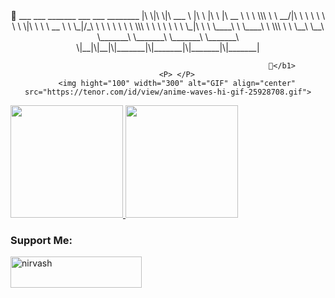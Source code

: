 

<div align="center">
        <b1 >🌸  ___  ___  _______   ___       ___       ________     
|\  \|\  \|\  ___ \ |\  \     |\  \     |\   __  \    
\ \  \\\  \ \   __/|\ \  \    \ \  \    \ \  \|\  \   
 \ \   __  \ \  \_|/_\ \  \    \ \  \    \ \  \\\  \  
  \ \  \ \  \ \  \_|\ \ \  \____\ \  \____\ \  \\\  \ 
   \ \__\ \__\ \_______\ \_______\ \_______\ \_______\
    \|__|\|__|\|_______|\|_______|\|_______|\|_______|
                                                      
                                                      
                                                       🌸</b1>
        <P> </P>
        <img hight="100" width="300" alt="GIF" align="center" src="https://tenor.com/id/view/anime-waves-hi-gif-25928708.gif">
</div>
        
<div>
      <a href="https://github.com//Niervash">
          <img align="right"  >
        </a>
  </div> 
        <div> 
        <p align="left">
        <a href="https://github.com/Niervash">
          <img height="180em" src="https://github-readme-stats-eight-theta.vercel.app/api?username=Niervash&show_icons=true&theme=algolia&include_all_commits=true&count_private=true"/>
          <img height="180em" src="https://github-readme-stats-eight-theta.vercel.app/api/top-langs/?username=Niervash&layout=compact&langs_count=8&theme=algolia"/>
        </a>
        </p>
        <h3 align="left">Support Me:</h3>
        <p><a href="https://ko-fi.com/nirvash"> <img align="left" src="https://cdn.ko-fi.com/cdn/kofi3.png?v=3" height="50" width="210" alt="nirvash" /></a></p><br><br>
        <div>
        


</body>

</html>